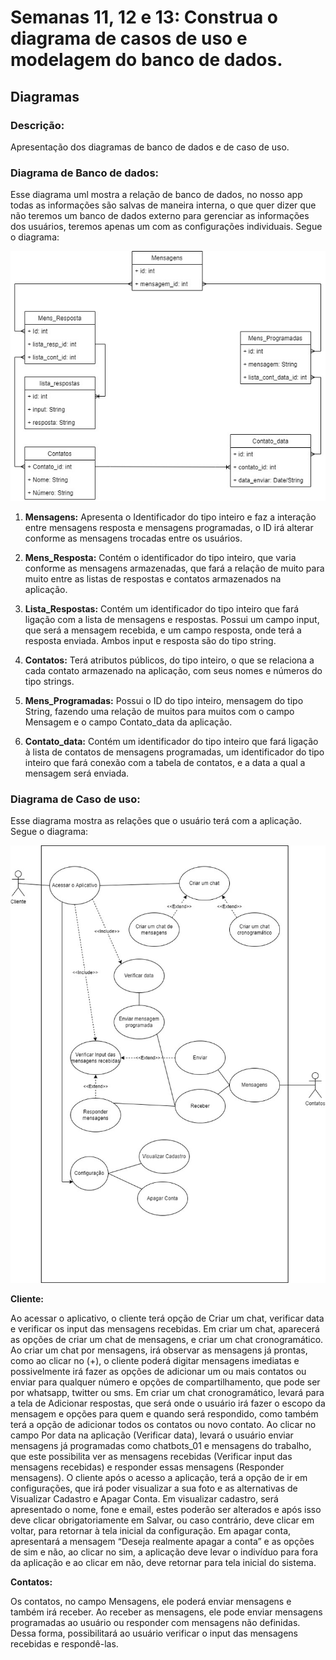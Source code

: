 # Semanas 11, 12 e 13: Construa o diagrama de casos de uso e modelagem do banco de dados.
## Diagramas

### Descrição:
Apresentação dos diagramas de banco de dados e de caso de uso.

### Diagrama de Banco de dados:

Esse diagrama uml mostra a relação de banco de dados, no nosso app todas as informações são salvas de maneira interna, o que quer dizer que não teremos um banco de dados externo para gerenciar as informações dos usuários, teremos apenas um com as configurações individuais. Segue o diagrama:

<img src="/imagens/Diagrama_db.jpg" alt="telas iniciais" style="height: 400px; width:auto;"/>

1. **Mensagens:**
Apresenta o Identificador do tipo inteiro e faz a interação entre mensagens resposta e mensagens programadas, o ID irá alterar conforme as mensagens trocadas entre os usuários.

2. **Mens_Resposta:**
Contém o identificador do tipo inteiro, que varia conforme as mensagens armazenadas, que fará a relação de muito para muito entre as listas de respostas e contatos armazenados na aplicação.

3. **Lista_Respostas:**
Contém um identificador do tipo inteiro que fará ligação com a lista de mensagens e respostas. Possui um campo input, que será a mensagem recebida, e um campo resposta, onde terá a resposta enviada. Ambos input e resposta são do tipo string.

4. **Contatos:**
Terá atributos públicos, do tipo inteiro, o que se relaciona a cada contato armazenado na aplicação, com seus nomes e números do tipo strings. 

5. **Mens_Programadas:**
Possui o ID do tipo inteiro, mensagem do tipo String, fazendo uma relação de muitos para muitos com o campo Mensagem e o campo Contato_data da aplicação.  

6. **Contato_data:**
Contém um identificador do tipo inteiro que fará ligação à lista de contatos de mensagens programadas, um identificador do tipo inteiro que fará conexão com a tabela de contatos, e a data a qual a mensagem será enviada.



### Diagrama de Caso de uso:

Esse diagrama mostra as relações que o usuário terá com a aplicação. Segue o diagrama:

<img src="/imagens/Diagrama_casodeuso.jpg" alt="telas iniciais" style="height: 700px; width:auto;"/>

**Cliente:**

Ao acessar o aplicativo, o cliente terá opção de Criar um chat, verificar data e verificar os input das mensagens recebidas.
Em criar um chat, aparecerá as opções de criar um chat de mensagens, e criar um chat cronogramático. Ao criar um chat por mensagens, irá observar as mensagens já prontas, como ao clicar no (+), o cliente poderá digitar mensagens imediatas e possivelmente irá fazer as opções de adicionar um ou mais contatos ou enviar para qualquer número e opções de compartilhamento, que pode ser por whatsapp, twitter ou sms.
Em criar um chat cronogramático, levará para a tela de Adicionar respostas, que será onde o usuário irá fazer o escopo da mensagem  e opções para quem e quando será respondido, como também terá a opção de adicionar todos os contatos ou novo contato.
Ao clicar no campo Por data na aplicação (Verificar data), levará o usuário enviar mensagens já programadas como chatbots_01 e mensagens do trabalho, que este possibilita ver as mensagens recebidas (Verificar input das mensagens recebidas) e responder essas mensagens (Responder mensagens).
O cliente após o acesso a aplicação, terá a opção de ir em configurações, que irá poder visualizar a sua foto e as alternativas de Visualizar Cadastro e Apagar Conta.
Em visualizar cadastro, será apresentado o nome, fone e email, estes poderão ser alterados e após isso deve clicar obrigatoriamente em Salvar, ou caso contrário, deve clicar em voltar, para retornar à tela inicial da configuração. 
Em apagar conta, apresentará a mensagem “Deseja realmente apagar a conta” e as opções de sim e não, ao clicar no sim, a aplicação deve levar o indivíduo para fora da aplicação e ao clicar em não, deve retornar para tela inicial do sistema.


**Contatos:**

Os contatos, no campo Mensagens, ele poderá enviar mensagens e também irá receber. Ao receber as mensagens, ele pode enviar mensagens programadas ao usuário ou responder com mensagens não definidas. Dessa forma, possibilitará ao usuário verificar o input das mensagens recebidas e respondê-las. 
